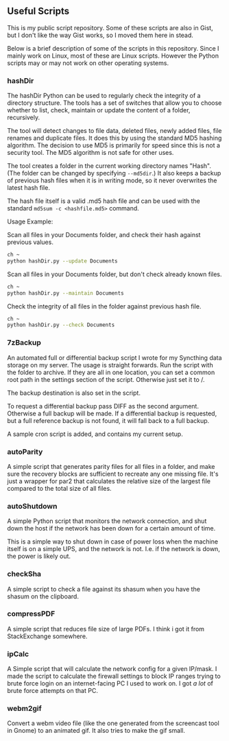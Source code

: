 ## Useful Scripts

This is my public script repository. Some of these scripts are also in Gist, but I don't like the
way Gist works, so I moved them here in stead.

Below is a brief description of some of the scripts in this repository. Since I mainly work on
Linux, most of these are Linux scripts. However the Python scripts may or may not work on other
operating systems.

### hashDir

The hashDir Python can be used to regularly check the integrity of a directory structure. The tools
has a set of switches that allow you to choose whether to list, check, maintain or update the
content of a folder, recursively.

The tool will detect changes to file data, deleted files, newly added files, file renames and
duplicate files. It does this by using the standard MD5 hashing algorithm. The decision to use MD5
is primarily for speed since this is not a security tool. The MD5 algorithm is not safe for other
uses.

The tool creates a folder in the current working directory names "Hash". (The folder can be changed
by specifying `--md5dir`.) It also keeps a backup of previous hash files when it is in writing
mode, so it never overwrites the latest hash file.

The hash file itself is a valid .md5 hash file and can be used with the standard
`md5sum -c <hashfile.md5>` command.

Usage Example:

Scan all files in your Documents folder, and check their hash against previous values.

```bash
ch ~
python hashDir.py --update Documents
```

Scan all files in your Documents folder, but don't check already known files.

```bash
ch ~
python hashDir.py --maintain Documents
```

Check the integrity of all files in the folder against previous hash file.

```bash
ch ~
python hashDir.py --check Documents
```

### 7zBackup

An automated full or differential backup script I wrote for my Syncthing data storage on my server.
The usage is straight forwards. Run the script with the folder to archive. If they are all in one
location, you can set a common root path in the settings section of the script. Otherwise just set
it to /.

The backup destination is also set in the script.

To request a differential backup pass DIFF as the second argument. Otherwise a full backup will be
made. If a differential backup is requested, but a full reference backup is not found, it will fall
back to a full backup.

A sample cron script is added, and contains my current setup.

### autoParity

A simple script that generates parity files for all files in a folder, and make sure the recovery
blocks are sufficient to recreate any one missing file. It's just a wrapper for par2 that
calculates the relative size of the largest file compared to the total size of all files.

### autoShutdown

A simple Python script that monitors the network connection, and shut down the host if the network
has been down for a certain amount of time.

This is a simple way to shut down in case of power loss when the machine itself is on a simple UPS,
and the network is not. I.e. if the network is down, the power is likely out.

### checkSha

A simple script to check a file against its shasum when you have the shasum on the clipboard.

### compressPDF

A simple script that reduces file size of large PDFs. I think i got it from StackExchange
somewhere.

### ipCalc

A Simple script that will calculate the network config for a given IP/mask. I made the script to
calculate the firewall settings to block IP ranges trying to brute force login on an 
internet-facing PC I used to work on. I got *a lot* of brute force attempts on that PC.

### webm2gif

Convert a webm video file (like the one generated from the screencast tool in Gnome) to an animated
gif. It also tries to make the gif small.
